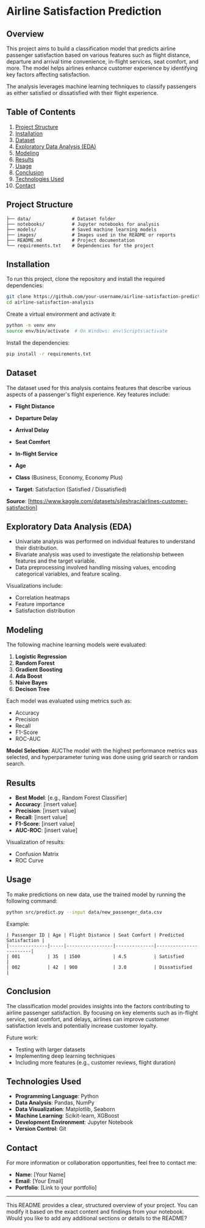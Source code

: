 # Airline Satisfaction Prediction

## Overview
This project aims to build a classification model that predicts airline passenger satisfaction based on various features such as flight distance, departure and arrival time convenience, in-flight services, seat comfort, and more. The model helps airlines enhance customer experience by identifying key factors affecting satisfaction.

The analysis leverages machine learning techniques to classify passengers as either satisfied or dissatisfied with their flight experience.

## Table of Contents
1. [Project Structure](#project-structure)
2. [Installation](#installation)
3. [Dataset](#dataset)
4. [Exploratory Data Analysis (EDA)](#exploratory-data-analysis-eda)
5. [Modeling](#modeling)
6. [Results](#results)
7. [Usage](#usage)
8. [Conclusion](#conclusion)
9. [Technologies Used](#technologies-used)
10. [Contact](#contact)

## Project Structure
```
├── data/               # Dataset folder
├── notebooks/          # Jupyter notebooks for analysis
├── models/             # Saved machine learning models
├── images/             # Images used in the README or reports
├── README.md           # Project documentation
└── requirements.txt    # Dependencies for the project
```

## Installation
To run this project, clone the repository and install the required dependencies:

```bash
git clone https://github.com/your-username/airline-satisfaction-prediction.git
cd airline-satisfaction-analysis
```

Create a virtual environment and activate it:
```bash
python -m venv env
source env/bin/activate  # On Windows: env\Scripts\activate
```

Install the dependencies:
```bash
pip install -r requirements.txt
```

## Dataset
The dataset used for this analysis contains features that describe various aspects of a passenger's flight experience. Key features include:

- **Flight Distance**
- **Departure Delay**
- **Arrival Delay**
- **Seat Comfort**
- **In-flight Service**
- **Age**
- **Class** (Business, Economy, Economy Plus)

- **Target**: Satisfaction (Satisfied / Dissatisfied)

**Source**: [https://www.kaggle.com/datasets/sjleshrac/airlines-customer-satisfaction]

## Exploratory Data Analysis (EDA)
- Univariate analysis was performed on individual features to understand their distribution.
- Bivariate analysis was used to investigate the relationship between features and the target variable.
- Data preprocessing involved handling missing values, encoding categorical variables, and feature scaling.

Visualizations include:
- Correlation heatmaps
- Feature importance
- Satisfaction distribution

## Modeling
The following machine learning models were evaluated:
1. **Logistic Regression**
2. **Random Forest**
3. **Gradient Boosting**
4. **Ada Boost**
5. **Naive Bayes**
6. **Decison Tree**

Each model was evaluated using metrics such as:
- Accuracy
- Precision
- Recall
- F1-Score
- ROC-AUC

**Model Selection**: AUCThe model with the highest performance metrics was selected, and hyperparameter tuning was done using grid search or random search.

## Results
- **Best Model**: [e.g., Random Forest Classifier]
- **Accuracy**: [insert value]
- **Precision**: [insert value]
- **Recall**: [insert value]
- **F1-Score**: [insert value]
- **AUC-ROC**: [insert value]

Visualization of results:
- Confusion Matrix
- ROC Curve

## Usage
To make predictions on new data, use the trained model by running the following command:
```bash
python src/predict.py --input data/new_passenger_data.csv
```

Example:
```
| Passenger ID | Age | Flight Distance | Seat Comfort | Predicted Satisfaction |
|--------------|-----|-----------------|--------------|------------------------|
| 001          | 35  | 1500            | 4.5          | Satisfied               |
| 002          | 42  | 900             | 3.0          | Dissatisfied            |
```

## Conclusion
The classification model provides insights into the factors contributing to airline passenger satisfaction. By focusing on key elements such as in-flight service, seat comfort, and delays, airlines can improve customer satisfaction levels and potentially increase customer loyalty.

Future work:
- Testing with larger datasets
- Implementing deep learning techniques
- Including more features (e.g., customer reviews, flight duration)

## Technologies Used
- **Programming Language**: Python
- **Data Analysis**: Pandas, NumPy
- **Data Visualization**: Matplotlib, Seaborn
- **Machine Learning**: Scikit-learn, XGBoost
- **Development Environment**: Jupyter Notebook
- **Version Control**: Git

## Contact
For more information or collaboration opportunities, feel free to contact me:

- **Name**: [Your Name]
- **Email**: [Your Email]
- **Portfolio**: [Link to your portfolio]

---

This README provides a clear, structured overview of your project. You can modify it based on the exact content and findings from your notebook. Would you like to add any additional sections or details to the README?
